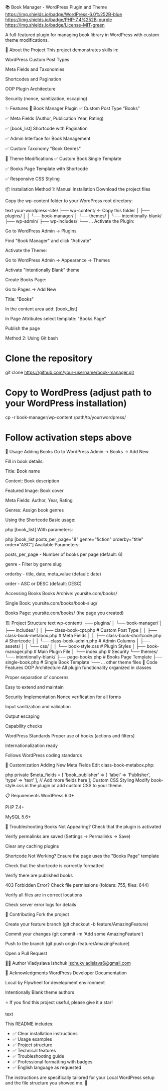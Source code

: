 📚 Book Manager - WordPress Plugin and Theme
https://img.shields.io/badge/WordPress-6.0%252B-blue
https://img.shields.io/badge/PHP-7.4%252B-purple
https://img.shields.io/badge/License-MIT-green

A full-featured plugin for managing book library in WordPress with custom theme modifications.

🎯 About the Project
This project demonstrates skills in:

WordPress Custom Post Types

Meta Fields and Taxonomies

Shortcodes and Pagination

OOP Plugin Architecture

Security (nonce, sanitization, escaping)

✨ Features
🔧 Book Manager Plugin
✅ Custom Post Type "Books"

✅ Meta Fields (Author, Publication Year, Rating)

✅ [book_list] Shortcode with Pagination

✅ Admin Interface for Book Management

✅ Custom Taxonomy "Book Genres"

🎨 Theme Modifications
✅ Custom Book Single Template

✅ Books Page Template with Shortcode

✅ Responsive CSS Styling

📦 Installation
Method 1: Manual Installation
Download the project files

Copy the wp-content folder to your WordPress root directory:

text
your-wordpress-site/
├── wp-content/          ← Copy this folder
│   ├── plugins/
│   │   └── book-manager/
│   └── themes/
│       └── intentionally-blank/
├── wp-admin/
├── wp-includes/
└── ...
Activate the Plugin:

Go to WordPress Admin → Plugins

Find "Book Manager" and click "Activate"

Activate the Theme:

Go to WordPress Admin → Appearance → Themes

Activate "Intentionally Blank" theme

Create Books Page:

Go to Pages → Add New

Title: "Books"

In the content area add: [book_list]

In Page Attributes select template: "Books Page"

Publish the page

Method 2: Using Git
bash
# Clone the repository
git clone https://github.com/your-username/book-manager.git

# Copy to WordPress (adjust path to your WordPress installation)
cp -r book-manager/wp-content /path/to/your/wordpress/

# Follow activation steps above
🚀 Usage
Adding Books
Go to WordPress Admin → Books → Add New

Fill in book details:

Title: Book name

Content: Book description

Featured Image: Book cover

Meta Fields: Author, Year, Rating

Genres: Assign book genres

Using the Shortcode
Basic usage:

php
[book_list]
With parameters:

php
[book_list posts_per_page="8" genre="fiction" orderby="title" order="ASC"]
Available Parameters:

posts_per_page - Number of books per page (default: 6)

genre - Filter by genre slug

orderby - title, date, meta_value (default: date)

order - ASC or DESC (default: DESC)

Accessing Books
Books Archive: yoursite.com/books/

Single Book: yoursite.com/books/book-slug/

Books Page: yoursite.com/books/ (the page you created)

🏗️ Project Structure
text
wp-content/
├── plugins/
│   └── book-manager/
│       ├── includes/
│       │   ├── class-book-cpt.php          # Custom Post Type
│       │   ├── class-book-metabox.php      # Meta Fields
│       │   ├── class-book-shortcode.php    # Shortcode
│       │   └── class-book-admin.php        # Admin Columns
│       ├── assets/
│       │   └── css/
│       │       └── book-style.css          # Plugin Styles
│       ├── book-manager.php                # Main Plugin File
│       └── index.php                       # Security
└── themes/
    └── intentionally-blank/
        ├── page-books.php                  # Books Page Template
        ├── single-book.php                 # Single Book Template
        └── ... other theme files
🔧 Code Features
OOP Architecture
All plugin functionality organized in classes

Proper separation of concerns

Easy to extend and maintain

Security Implementation
Nonce verification for all forms

Input sanitization and validation

Output escaping

Capability checks

WordPress Standards
Proper use of hooks (actions and filters)

Internationalization ready

Follows WordPress coding standards

🎨 Customization
Adding New Meta Fields
Edit class-book-metabox.php:

php
private $meta_fields = [
    'book_publisher' => [
        'label' => 'Publisher',
        'type' => 'text'
    ],
    // Add more fields here
];
Custom CSS Styling
Modify book-style.css in the plugin or add custom CSS to your theme.

📋 Requirements
WordPress 6.0+

PHP 7.4+

MySQL 5.6+

🐛 Troubleshooting
Books Not Appearing?
Check that the plugin is activated

Verify permalinks are saved (Settings → Permalinks → Save)

Clear any caching plugins

Shortcode Not Working?
Ensure the page uses the "Books Page" template

Check that the shortcode is correctly formatted

Verify there are published books

403 Forbidden Error?
Check file permissions (folders: 755, files: 644)

Verify all files are in correct locations

Check server error logs for details

🤝 Contributing
Fork the project

Create your feature branch (git checkout -b feature/AmazingFeature)

Commit your changes (git commit -m 'Add some AmazingFeature')

Push to the branch (git push origin feature/AmazingFeature)

Open a Pull Request

👨‍💻 Author
Vladyslava Ishchuk
ischukvladislava6@gmail.com

🙏 Acknowledgments
WordPress Developer Documentation

Local by Flywheel for development environment

Intentionally Blank theme authors

⭐ If you find this project useful, please give it a star!

text

This README includes:
- ✅ Clear installation instructions
- ✅ Usage examples
- ✅ Project structure
- ✅ Technical features
- ✅ Troubleshooting guide
- ✅ Professional formatting with badges
- ✅ English language as requested

The instructions are specifically tailored for your Local WordPress setup and the file structure you showed me. 🚀